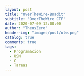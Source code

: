 ```yaml
---
layout: post
title: "OverTheWire-Bnadit"
subtitle: 'OverTheWire CTF'
date: 2020-07-09 12:00:00
author: "TheusZero"
header-img: "images/post/otw.png"
catalog: true
comments: true
tags:
  - Programacion
  - USM
  - C
  - Tareas
---
```


